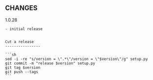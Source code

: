 CHANGES
---------

1.0.28
~~~~~~~~~~~~~~~~~~
- initial release


Cut a release
----------------

```sh
sed -i -re "s/version = \".*\"/version = \"$version\"/g" setup.py
git commit -m "release $version" setup.py
git tag $version
git push --tags
```

